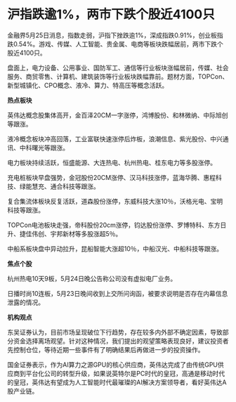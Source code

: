 # 沪指跌逾1%，两市下跌个股近4100只

金融界5月25日消息，指数走弱，沪指下挫跌逾1%，深成指跌0.91%，创业板指跌0.54%。游戏、传媒、人工智能、贵金属、电商等板块跌幅居前，两市下跌个股近4100只。

盘面上，电力设备、公用事业、国防军工、通信等行业板块涨幅居前，传媒、社会服务、商贸零售、计算机、建筑装饰等行业板块跌幅靠前。题材方面，TOPCon、新型城镇化、CPO概念、液冷、算力、特高压等概念活跃。

**热点板块**

英伟达概念股集体高开，金百泽20CM一字涨停，鸿博股份、和林微纳、中际旭创等跟涨。

液冷概念板块冲高回落，工业富联快速涨停后炸板，浪潮信息、紫光股份、中兴通讯、中科曙光等跟涨。

电力板块持续活跃，恒盛能源、大连热电、杭州热电、桂东电力等多股涨停。

充电桩板块早盘强势，金冠股份20CM涨停、汉马科技涨停，蓝海华腾、惠程科技、绿能慧充、通合科技等跟涨。

复合集流体板块反复活跃，道森股份涨停，东威科技大涨10％，沃格光电、宝明科技等跟涨。

TOPCon电池板块走强，帝科股份20cm涨停，钧达股份涨停、罗博特科、东方日升、捷佳伟创、宇邦新材等多股涨超5％。

中船系板块盘中异动拉升，昆船智能大涨超10％，中船汉光、中船科技等跟涨。

**焦点个股**

杭州热电10天9板，5月24日晚公告称公司没有虚拟电厂业务。

日播时尚10连板，5月23日晚间收到上交所问询函，被要求说明是否存在内幕信息泄露的情况。

**机构观点**

东吴证券认为，目前市场呈现破位下行趋势，存在较多内外部不确定因素，导致部分资金选择离场观望。针对这种情况，我们提出的观望策略表现良好，建议投资者先控制仓位，等待近期一些事件有了明确结果后再做进一步的投资操作。

国金证券表示，作为AI算力之源GPU的核心供应商，英伟达完成了由传统GPU供应商到平台化公司的转型升级，如果说英特尔是PC时代的皇冠，高通是移动时代的皇冠，英伟达有望成为人工智能时代最璀璨的AI解决方案领导者，看好英伟达A股产业链。

